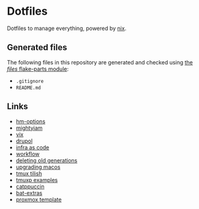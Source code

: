 # Dotfiles

Dotfiles to manage everything, powered by [nix](https://nix.dev/).

## Generated files

The following files in this repository are generated and checked
using [the _files_ flake-parts module](https://github.com/mightyiam/files):

- `.gitignore`
- `README.md`

## Links

- [hm-options](https://home-manager-options.extranix.com/)
- [mightyiam](https://github.com/mightyiam/infra)
- [vix](https://github.com/vic/vix)
- [drupol](https://github.com/drupol/infra)
- [infra as code](https://not-a-number.io/2025/refactoring-my-infrastructure-as-code-configurations/)
- [workflow](https://discourse.nixos.org/t/what-is-the-best-dev-workflow-around-nix-shell/418/2)
- [deleting old generations](https://github.com/LnL7/nix-darwin/wiki/Deleting-old-generations)
- [upgrading macos](https://github.com/LnL7/nix-darwin/wiki/Upgrading-macOS)
- [tmux tilish](https://github.com/jabirali/tmux-tilish)
- [tmuxp examples](https://tmuxp.git-pull.com/configuration/examples.html)
- [catppuccin](https://github.com/catppuccin/catppuccin)
- [bat-extras](https://github.com/eth-p/bat-extras/tree/master)
- [proxmox template](https://technotim.live/posts/cloud-init-cloud-image/)
